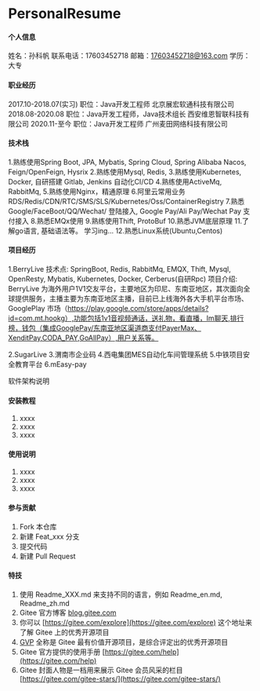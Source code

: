 # PersonalResume

#### 个人信息
姓名：孙科帆
联系电话：17603452718
邮箱：17603452718@163.com
学历：大专


#### 职业经历
2017.10-2018.07(实习)
职位：Java开发工程师
北京展宏软通科技有限公司
2018.08-2020.08
职位：Java开发工程师，Java技术组长
西安维恩智联科技有限公司
2020.11-至今
职位：Java开发工程师
广州麦田网络科技有限公司

#### 技术栈
1.熟练使用Spring Boot, JPA, Mybatis, Spring Cloud, Spring Alibaba Nacos, Feign/OpenFeign, Hysrix
2.熟练使用Mysql, Redis, 
3.熟练使用Kubernetes, Docker, 自研搭建 Gitlab, Jenkins 自动化CI/CD
4.熟练使用ActiveMq, RabbitMq, 
5.熟练使用Nginx，精通原理
6.阿里云常用业务RDS/Redis/CDN/RTC/SMS/SLS/Kubernetes/Oss/ContainerRegistry
7.熟悉Google/FaceBoot/QQ/Wechat/ 登陆接入, Google Pay/Ali Pay/Wechat Pay 支付接入
8.熟悉EMQx使用
9.熟练使用Thift, ProtoBuf
10.熟悉JVM底层原理
11.了解go语言, 基础语法等。 学习ing...
12.熟悉Linux系统(Ubuntu,Centos)


#### 项目经历

1.BerryLive
技术点: SpringBoot, Redis, RabbitMq, EMQX, Thift, Mysql, OpenResty, Mybatis, Kubernetes, Docker, Cerberus(自研Rpc)
项目介绍: BerryLive 为海外用户1V1交友平台，主要地区为印尼、东南亚地区，其次面向全球提供服务，主播主要为东南亚地区主播，目前已上线海外各大手机平台市场、GooglePlay 市场（https://play.google.com/store/apps/details?id=com.mt.hookg）,功能包括1v1音视频通话，送礼物，看直播，Im聊天,排行榜，钱包（集成GooglePay/东南亚地区渠道商支付PayerMax、XenditPay,CODA_PAY,GoAllPay）,用户关系等。



2.SugarLive
3.渭南市企业码
4.西电集团MES自动化车间管理系统
5.中铁项目安全教育平台
6.mEasy-pay

软件架构说明


#### 安装教程

1.  xxxx
2.  xxxx
3.  xxxx

#### 使用说明

1.  xxxx
2.  xxxx
3.  xxxx

#### 参与贡献

1.  Fork 本仓库
2.  新建 Feat_xxx 分支
3.  提交代码
4.  新建 Pull Request


#### 特技

1.  使用 Readme\_XXX.md 来支持不同的语言，例如 Readme\_en.md, Readme\_zh.md
2.  Gitee 官方博客 [blog.gitee.com](https://blog.gitee.com)
3.  你可以 [https://gitee.com/explore](https://gitee.com/explore) 这个地址来了解 Gitee 上的优秀开源项目
4.  [GVP](https://gitee.com/gvp) 全称是 Gitee 最有价值开源项目，是综合评定出的优秀开源项目
5.  Gitee 官方提供的使用手册 [https://gitee.com/help](https://gitee.com/help)
6.  Gitee 封面人物是一档用来展示 Gitee 会员风采的栏目 [https://gitee.com/gitee-stars/](https://gitee.com/gitee-stars/)
